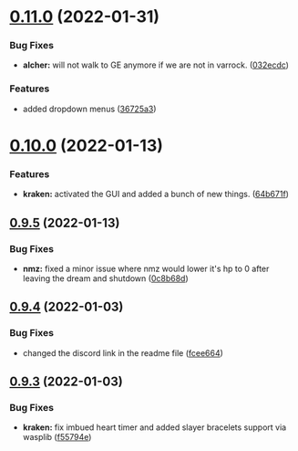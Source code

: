 # [0.11.0](https://github.com/Torwent/FreeWaspBots/compare/v0.10.0...v0.11.0) (2022-01-31)


### Bug Fixes

* **alcher:** will not walk to GE anymore if we are not in varrock. ([032ecdc](https://github.com/Torwent/FreeWaspBots/commit/032ecdcfc965b5af2e1d5058105e08db28762d43))


### Features

* added dropdown menus ([36725a3](https://github.com/Torwent/FreeWaspBots/commit/36725a37646b1b40fc248070d8197c0416a2f9f4))



# [0.10.0](https://github.com/Torwent/FreeWaspBots/compare/v0.9.5...v0.10.0) (2022-01-13)


### Features

* **kraken:** activated the GUI and added a bunch of new things. ([64b671f](https://github.com/Torwent/FreeWaspBots/commit/64b671fc3b16e4ed7f89045b40549e7f1aff5867))



## [0.9.5](https://github.com/Torwent/FreeWaspBots/compare/v0.9.4...v0.9.5) (2022-01-13)


### Bug Fixes

* **nmz:** fixed a minor issue where nmz would lower it's hp to 0 after leaving the dream and shutdown ([0c8b68d](https://github.com/Torwent/FreeWaspBots/commit/0c8b68d0e9ff7caa74be1524068a3697a25ebc2d))



## [0.9.4](https://github.com/Torwent/FreeWaspBots/compare/v0.9.3...v0.9.4) (2022-01-03)


### Bug Fixes

* changed the discord link in the readme file ([fcee664](https://github.com/Torwent/FreeWaspBots/commit/fcee664be3e8eb54fd7497dab8bc11474a6aca21))



## [0.9.3](https://github.com/Torwent/FreeWaspBots/compare/v0.9.2...v0.9.3) (2022-01-03)


### Bug Fixes

* **kraken:** fix imbued heart timer and added slayer bracelets support via wasplib ([f55794e](https://github.com/Torwent/FreeWaspBots/commit/f55794e01e0e0a57afcf8fa8ce7f6d6d465a0651))



